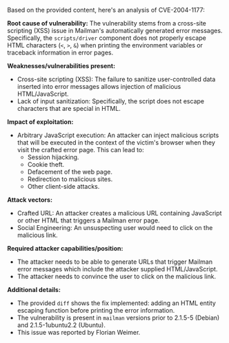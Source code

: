 Based on the provided content, here's an analysis of CVE-2004-1177:

**Root cause of vulnerability:**
The vulnerability stems from a cross-site scripting (XSS) issue in Mailman's automatically generated error messages. Specifically, the `scripts/driver` component does not properly escape HTML characters (`<`, `>`, `&`) when printing the environment variables or traceback information in error pages.

**Weaknesses/vulnerabilities present:**
- Cross-site scripting (XSS): The failure to sanitize user-controlled data inserted into error messages allows injection of malicious HTML/JavaScript.
- Lack of input sanitization: Specifically, the script does not escape characters that are special in HTML.

**Impact of exploitation:**
- Arbitrary JavaScript execution: An attacker can inject malicious scripts that will be executed in the context of the victim's browser when they visit the crafted error page. This can lead to:
   - Session hijacking.
   - Cookie theft.
   - Defacement of the web page.
   - Redirection to malicious sites.
   - Other client-side attacks.

**Attack vectors:**
- Crafted URL: An attacker creates a malicious URL containing JavaScript or other HTML that triggers a Mailman error page.
- Social Engineering: An unsuspecting user would need to click on the malicious link.

**Required attacker capabilities/position:**
- The attacker needs to be able to generate URLs that trigger Mailman error messages which include the attacker supplied HTML/JavaScript.
- The attacker needs to convince the user to click on the malicious link.

**Additional details:**
- The provided `diff` shows the fix implemented: adding an HTML entity escaping function before printing the error information.
- The vulnerability is present in `mailman` versions prior to 2.1.5-5 (Debian) and 2.1.5-1ubuntu2.2 (Ubuntu).
- This issue was reported by Florian Weimer.